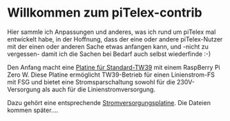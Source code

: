 # Willkommen zum piTelex-contrib

Hier sammle ich Anpassungen und anderes, was ich rund um piTelex mal entwickelt habe, in der Hoffnung, dass der eine oder andere piTelex-Nutzer mit der einen oder anderen Sache etwas anfangen kann, und -nicht zu vergessen- damit ich die Sachen bei Bedarf auch selbst wiederfinde :-)

Den Anfang macht eine [Platine für Standard-TW39](HW_TW39) mit einem RaspBerry Pi Zero W. Diese Platine ermöglicht TW39-Betrieb für einen Linienstrom-FS mit FSG und bietet eine Stromsparschaltung sowohl für die 230V-Versorgung als auch für die Linienstromversorgung.

Dazu gehört eine entsprechende [Stromversorgungsplatine](HW_TW39_powersupply). Die Dateien kommen später....

